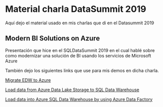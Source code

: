 # Material charla DataSummit 2019

Aquí dejo el material usado en mis charlas que di en el Datasummit 2019
## Modern BI Solutions on Azure

Presentación que hice en el SQLDataSummit 2019 en el cual hablé sobre como modernizar una solución de BI usando los servicios de Microsoft Azure

También dejo los siguientes links que use para mis demos en dicha charla.

[Migrate EDW to Azure]( https://github.com/microsoft/MCW-Migrate-EDW-to-Azure-SQL-Data-Warehouse/blob/master/Hands-on%20lab/HOL%20step-by-step%20-%20Migrate%20EDW%20to%20Azure%20SQL%20Data%20Warehouse.md)

[Load data from Azure Data Lake Storage to SQL Data Warehouse](https://docs.microsoft.com/en-us/azure/sql-data-warehouse/sql-data-warehouse-load-from-azure-data-lake-store)

[Load data into Azure SQL Data Warehouse by using Azure Data Factory](https://docs.microsoft.com/en-us/azure/data-factory/load-azure-sql-data-warehouse?toc=/azure/sql-data-warehouse/toc.json)

